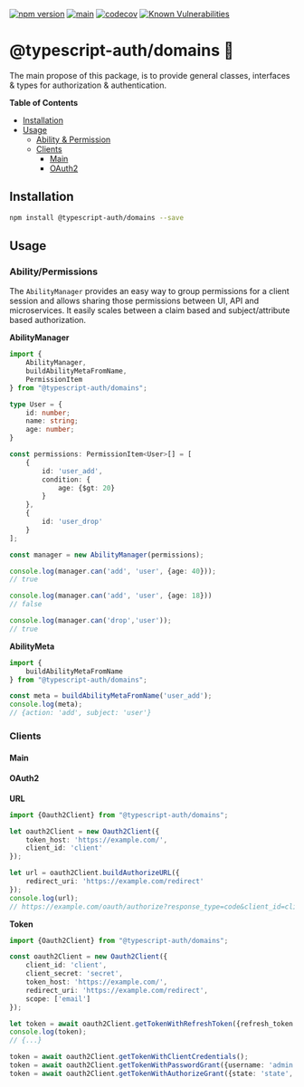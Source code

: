 [![npm version](https://badge.fury.io/js/@typescript-auth%2Fdomains.svg)](https://badge.fury.io/js/@typescript-auth%2Fdomains)
[![main](https://github.com/Tada5hi/typescript-auth/actions/workflows/main.yml/badge.svg)](https://github.com/Tada5hi/typescript-auth/actions/workflows/main.yml)
[![codecov](https://codecov.io/gh/Tada5hi/typescript-auth/branch/master/graph/badge.svg?token=FHE347R1NW)](https://codecov.io/gh/Tada5hi/typescript-auth)
[![Known Vulnerabilities](https://snyk.io/test/github/Tada5hi/typescript-auth/badge.svg)](https://snyk.io/test/github/Tada5hi/typescript-auth)

# @typescript-auth/domains 🎉
The main propose of this package, is to provide general classes, interfaces & types for authorization & authentication.

**Table of Contents**

- [Installation](#installation)
- [Usage](#usage)
  - [Ability & Permission](#abilitypermissions)
  - [Clients](#clients)
    - [Main](#main)
    - [OAuth2](#oauth2)

## Installation

```bash
npm install @typescript-auth/domains --save
```

## Usage

### Ability/Permissions
The `AbilityManager` provides an easy way to group permissions for a client session
and allows sharing those permissions between UI, API and microservices.
It easily scales between a claim based and subject/attribute based authorization.

**AbilityManager**

```typescript
import {
    AbilityManager,
    buildAbilityMetaFromName,
    PermissionItem
} from "@typescript-auth/domains";

type User = {
    id: number;
    name: string;
    age: number;
}

const permissions: PermissionItem<User>[] = [
    {
        id: 'user_add', 
        condition: {
            age: {$gt: 20}
        }
    },
    {
        id: 'user_drop'
    }
];

const manager = new AbilityManager(permissions);

console.log(manager.can('add', 'user', {age: 40}));
// true

console.log(manager.can('add', 'user', {age: 18}))
// false

console.log(manager.can('drop','user'));
// true
```

**AbilityMeta**

```typescript
import {
    buildAbilityMetaFromName
} from "@typescript-auth/domains";

const meta = buildAbilityMetaFromName('user_add');
console.log(meta);
// {action: 'add', subject: 'user'}
```

### Clients

#### Main

#### OAuth2
**URL**
```typescript
import {Oauth2Client} from "@typescript-auth/domains";

let oauth2Client = new Oauth2Client({
    token_host: 'https://example.com/',
    client_id: 'client'
});

let url = oauth2Client.buildAuthorizeURL({
    redirect_uri: 'https://example.com/redirect'
});
console.log(url);
// https://example.com/oauth/authorize?response_type=code&client_id=client&redirect_uri=https://example.com/redirect
```

**Token**

```typescript
import {Oauth2Client} from "@typescript-auth/domains";

const oauth2Client = new Oauth2Client({
    client_id: 'client',
    client_secret: 'secret',
    token_host: 'https://example.com/',
    redirect_uri: 'https://example.com/redirect',
    scope: ['email']
});

let token = await oauth2Client.getTokenWithRefreshToken({refresh_token: 'refresh_token'});
console.log(token);
// {...}

token = await oauth2Client.getTokenWithClientCredentials();
token = await oauth2Client.getTokenWithPasswordGrant({username: 'admin', password: 'start123'});
token = await oauth2Client.getTokenWithAuthorizeGrant({state: 'state', code: 'code'});

```
